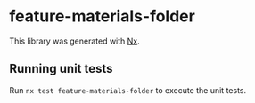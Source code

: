 # feature-materials-folder

This library was generated with [Nx](https://nx.dev).

## Running unit tests

Run `nx test feature-materials-folder` to execute the unit tests.
